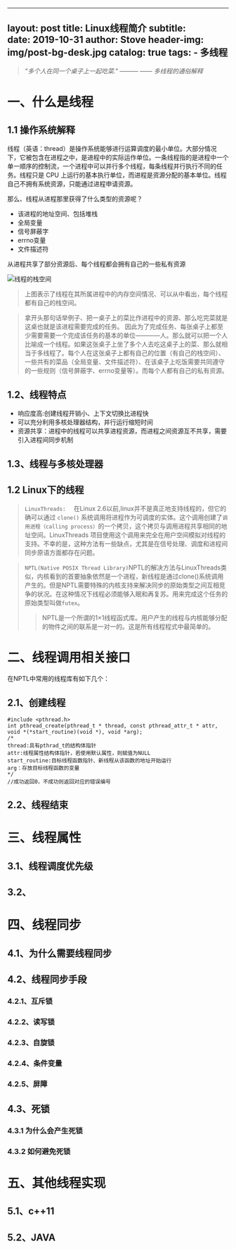 
---
layout:     post
title:      Linux线程简介
subtitle:   
date:       2019-10-31
author:     Stove
header-img: img/post-bg-desk.jpg
catalog: true
tags:
    - 多线程
--- 

>*"多个人在同一个桌子上一起吃菜."* *——— —— 多线程的通俗解释*

# 一、什么是线程
## 1.1 操作系统解释
线程（英语：thread）是操作系统能够进行运算调度的最小单位。大部分情况下，它被包含在进程之中，是进程中的实际运作单位。一条线程指的是进程中一个单一顺序的控制流，一个进程中可以并行多个线程，每条线程并行执行不同的任务。线程只是 CPU 上运行的基本执行单位，而进程是资源分配的基本单位。线程自己不拥有系统资源，只能通过进程申请资源。

那么、线程从进程那里获得了什么类型的资源呢？
- 该进程的地址空间、包括堆栈
- 全局变量
- 信号屏蔽字
- errno变量
- 文件描述符

从进程共享了部分资源后、每个线程都会拥有自己的一些私有资源

![线程的栈空间](https://senlinzhan.github.io/images/linux/thread-stack.png)

>上图表示了线程在其所属进程中的内存空间情况、可以从中看出，每个线程 都有自己的栈空间。

>拿开头那句话举例子、把一桌子上的菜比作进程中的资源、那么吃完菜就是这桌也就是该进程需要完成的任务。
因此为了完成任务、每张桌子上都至少需要需要一个完成该任务的基本的单位————人。那么就可以把一个人比喻成一个线程。如果这张桌子上坐了多个人去吃这桌子上的菜、那么就相当于多线程了。每个人在这张桌子上都有自己的位置（有自己的栈空间）、一些共有的菜品（全局变量、文件描述符）、在该桌子上吃饭需要共同遵守的一些规则（信号屏蔽字、errno变量等）。而每个人都有自己的私有资源。

## 1.2、线程特点
- 响应度高:创建线程开销小、上下文切换比进程快
- 可以充分利用多核处理器结构，并行运行缩短时间
- 资源共享：进程中的线程可以共享进程资源，而进程之间资源互不共享，需要引入进程间同步机制
## 1.3、线程与多核处理器
## 1.2 Linux下的线程
> `LinuxThreads:  ` 在Linux 2.6以前,linux并不是真正地支持线程的，但它的确可以通过 `clone()` 系统调用将进程作为可调度的实体。这个调用创建了`调用进程（calling process）`的一个拷贝，这个拷贝与调用进程共享相同的地址空间。LinuxThreads 项目使用这个调用来完全在用户空间模拟对线程的支持。不幸的是，这种方法有一些缺点，尤其是在信号处理、调度和进程间同步原语方面都存在问题。

> `NPTL(Native POSIX Thread Library)`NPTL的解决方法与LinuxThreads类似，内核看到的首要抽象依然是一个进程，新线程是通过clone()系统调用产生的。但是NPTL需要特殊的内核支持来解决同步的原始类型之间互相竞争的状况。在这种情况下线程必须能够入眠和再复苏。用来完成这个任务的原始类型叫做`futex`。
>>NPTL是一个所谓的1×1线程函式库。用户产生的线程与内核能够分配的物件之间的联系是一对一的。这是所有线程程式中最简单的。


# 二、线程调用相关接口
在NPTL中常用的线程库有如下几个：
## 2.1、创建线程
```
#include <pthread.h>
int pthread_create(pthread_t * thread, const pthread_attr_t * attr, void *(*start_routine)(void *), void *arg);
/*
thread:具有pthrad_t的结构体指针
attr:线程属性结构体指针，若使用默认属性，则赋值为NULL
start_routine:目标线程函数指针、新线程从该函数的地址开始运行
arg：存放目标线程函数的变量
*/
//成功返回0，不成功则返回对应的错误编号
```

## 2.2、线程结束
# 三、线程属性
## 3.1、线程调度优先级
## 3.2、 

# 四、线程同步
## 4.1、为什么需要线程同步
## 4.2、线程同步手段
### 4.2.1、互斥锁
### 4.2.2、读写锁
### 4.2.3、自旋锁
### 4.2.4、条件变量
### 4.2.5、屏障
## 4.3、死锁
### 4.3.1 为什么会产生死锁
### 4.3.2 如何避免死锁

# 五、其他线程实现
## 5.1、c++11
## 5.2、JAVA




